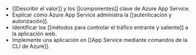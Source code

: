 - [[Describir el valor]] y los [[componentes]]  clave de Azure App Service.
- Explicar cómo Azure App Service administra la [[autenticación y autorización]].
- Identificar los [[métodos para controlar el tráfico entrante y saliente]] a la aplicación web.
- Implemente una aplicación en [[App Service mediante comandos de la CLI de Azure]].